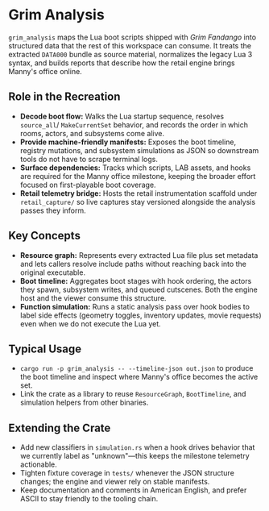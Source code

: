 # Grim Analysis

`grim_analysis` maps the Lua boot scripts shipped with *Grim Fandango* into
structured data that the rest of this workspace can consume. It treats the
extracted `DATA000` bundle as source material, normalizes the legacy Lua 3
syntax, and builds reports that describe how the retail engine brings Manny's
office online.

## Role in the Recreation
- **Decode boot flow:** Walks the Lua startup sequence, resolves `source_all`/
  `MakeCurrentSet` behavior, and records the order in which rooms, actors, and
  subsystems come alive.
- **Provide machine-friendly manifests:** Exposes the boot timeline, registry
  mutations, and subsystem simulations as JSON so downstream tools do not have
  to scrape terminal logs.
- **Surface dependencies:** Tracks which scripts, LAB assets, and hooks are
  required for the Manny office milestone, keeping the broader effort focused on
  first-playable boot coverage.
- **Retail telemetry bridge:** Hosts the retail instrumentation scaffold under
  `retail_capture/` so live captures stay versioned alongside the analysis
  passes they inform.

## Key Concepts
- **Resource graph:** Represents every extracted Lua file plus set metadata and
  lets callers resolve include paths without reaching back into the original
  executable.
- **Boot timeline:** Aggregates boot stages with hook ordering, the actors they
  spawn, subsystem writes, and queued cutscenes. Both the engine host and the
  viewer consume this structure.
- **Function simulation:** Runs a static analysis pass over hook bodies to label
  side effects (geometry toggles, inventory updates, movie requests) even when
  we do not execute the Lua yet.

## Typical Usage
- `cargo run -p grim_analysis -- --timeline-json out.json` to produce the boot
  timeline and inspect where Manny's office becomes the active set.
- Link the crate as a library to reuse `ResourceGraph`, `BootTimeline`, and
  simulation helpers from other binaries.

## Extending the Crate
- Add new classifiers in `simulation.rs` when a hook drives behavior that we
  currently label as "unknown"—this keeps the milestone telemetry actionable.
- Tighten fixture coverage in `tests/` whenever the JSON structure changes; the
  engine and viewer rely on stable manifests.
- Keep documentation and comments in American English, and prefer ASCII to stay
  friendly to the tooling chain.

